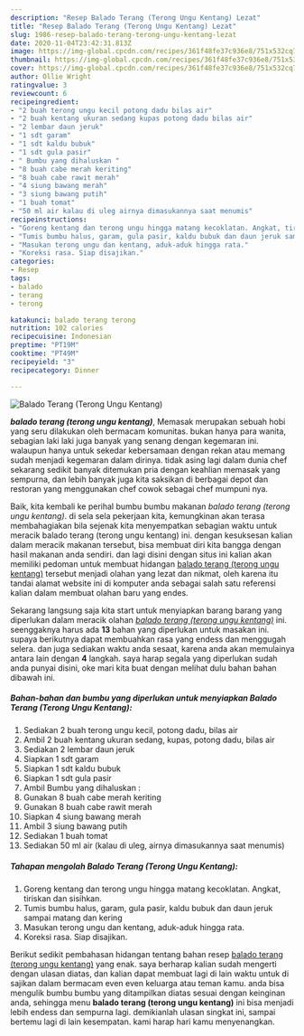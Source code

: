 ```yaml
---
description: "Resep Balado Terang (Terong Ungu Kentang) Lezat"
title: "Resep Balado Terang (Terong Ungu Kentang) Lezat"
slug: 1986-resep-balado-terang-terong-ungu-kentang-lezat
date: 2020-11-04T23:42:31.813Z
image: https://img-global.cpcdn.com/recipes/361f48fe37c936e8/751x532cq70/balado-terang-terong-ungu-kentang-foto-resep-utama.jpg
thumbnail: https://img-global.cpcdn.com/recipes/361f48fe37c936e8/751x532cq70/balado-terang-terong-ungu-kentang-foto-resep-utama.jpg
cover: https://img-global.cpcdn.com/recipes/361f48fe37c936e8/751x532cq70/balado-terang-terong-ungu-kentang-foto-resep-utama.jpg
author: Ollie Wright
ratingvalue: 3
reviewcount: 6
recipeingredient:
- "2 buah terong ungu kecil potong dadu bilas air"
- "2 buah kentang ukuran sedang kupas potong dadu bilas air"
- "2 lembar daun jeruk"
- "1 sdt garam"
- "1 sdt kaldu bubuk"
- "1 sdt gula pasir"
- " Bumbu yang dihaluskan "
- "8 buah cabe merah keriting"
- "8 buah cabe rawit merah"
- "4 siung bawang merah"
- "3 siung bawang putih"
- "1 buah tomat"
- "50 ml air kalau di uleg airnya dimasukannya saat menumis"
recipeinstructions:
- "Goreng kentang dan terong ungu hingga matang kecoklatan. Angkat, tiriskan dan sisihkan."
- "Tumis bumbu halus, garam, gula pasir, kaldu bubuk dan daun jeruk sampai matang dan kering"
- "Masukan terong ungu dan kentang, aduk-aduk hingga rata."
- "Koreksi rasa. Siap disajikan."
categories:
- Resep
tags:
- balado
- terang
- terong

katakunci: balado terang terong 
nutrition: 102 calories
recipecuisine: Indonesian
preptime: "PT19M"
cooktime: "PT49M"
recipeyield: "3"
recipecategory: Dinner

---
```



![Balado Terang (Terong Ungu Kentang)](https://img-global.cpcdn.com/recipes/361f48fe37c936e8/751x532cq70/balado-terang-terong-ungu-kentang-foto-resep-utama.jpg)

<b><i>balado terang (terong ungu kentang)</i></b>, Memasak merupakan sebuah hobi yang seru dilakukan oleh bermacam komunitas. bukan hanya para wanita, sebagian laki laki juga banyak yang senang dengan kegemaran ini. walaupun hanya untuk sekedar kebersamaan dengan rekan atau memang sudah menjadi kegemaran dalam dirinya. tidak asing lagi dalam dunia chef sekarang sedikit banyak ditemukan pria dengan keahlian memasak yang sempurna, dan lebih banyak juga kita saksikan di berbagai depot dan restoran yang menggunakan chef cowok sebagai chef mumpuni nya.



Baik, kita kembali ke perihal bumbu bumbu makanan <i>balado terang (terong ungu kentang)</i>. di sela sela pekerjaan kita, kemungkinan akan terasa membahagiakan bila sejenak kita menyempatkan sebagian waktu untuk meracik balado terang (terong ungu kentang) ini. dengan kesuksesan kalian dalam meracik makanan tersebut, bisa membuat diri kita bangga dengan hasil makanan anda sendiri. dan lagi disini dengan situs ini kalian akan memiliki pedoman untuk membuat hidangan <u>balado terang (terong ungu kentang)</u> tersebut menjadi olahan yang lezat dan nikmat, oleh karena itu tandai alamat website ini di komputer anda sebagai salah satu referensi kalian dalam membuat olahan baru yang endes.


Sekarang langsung saja kita start untuk menyiapkan barang barang yang diperlukan dalam meracik olahan <u><i>balado terang (terong ungu kentang)</i></u> ini. seenggaknya harus ada <b>13</b> bahan yang diperlukan untuk masakan ini. supaya berikutnya dapat membuahkan rasa yang endess dan menggugah selera. dan juga sediakan waktu anda sesaat, karena anda akan memulainya antara lain dengan <b>4</b> langkah. saya harap segala yang diperlukan sudah anda punyai disini, oke mari kita buat dengan melihat dulu bahan bahan dibawah ini.

<!--inarticleads1-->

##### Bahan-bahan dan bumbu yang diperlukan untuk menyiapkan Balado Terang (Terong Ungu Kentang):

1. Sediakan 2 buah terong ungu kecil, potong dadu, bilas air
1. Ambil 2 buah kentang ukuran sedang, kupas, potong dadu, bilas air
1. Sediakan 2 lembar daun jeruk
1. Siapkan 1 sdt garam
1. Siapkan 1 sdt kaldu bubuk
1. Siapkan 1 sdt gula pasir
1. Ambil  Bumbu yang dihaluskan :
1. Gunakan 8 buah cabe merah keriting
1. Gunakan 8 buah cabe rawit merah
1. Siapkan 4 siung bawang merah
1. Ambil 3 siung bawang putih
1. Sediakan 1 buah tomat
1. Sediakan 50 ml air (kalau di uleg, airnya dimasukannya saat menumis)




<!--inarticleads2-->

##### Tahapan mengolah Balado Terang (Terong Ungu Kentang):

1. Goreng kentang dan terong ungu hingga matang kecoklatan. Angkat, tiriskan dan sisihkan.
1. Tumis bumbu halus, garam, gula pasir, kaldu bubuk dan daun jeruk sampai matang dan kering
1. Masukan terong ungu dan kentang, aduk-aduk hingga rata.
1. Koreksi rasa. Siap disajikan.




Berikut sedikit pembahasan hidangan tentang bahan resep <u>balado terang (terong ungu kentang)</u> yang enak. saya berharap kalian sudah mengerti dengan ulasan diatas, dan kalian dapat membuat lagi di lain waktu untuk di sajikan dalam bermacam even even keluarga atau teman kamu. anda bisa mengulik bumbu bumbu yang ditampilkan diatas sesuai dengan keinginan anda, sehingga menu <b>balado terang (terong ungu kentang)</b> ini bisa menjadi lebih endess dan sempurna lagi. demikianlah ulasan singkat ini, sampai bertemu lagi di lain kesempatan. kami harap hari kamu menyenangkan.
